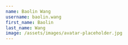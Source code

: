 ```yaml
---
name: Baolin Wang
username: baolin.wang
first_name: Baolin
last_name: Wang
image: /assets/images/avatar-placeholder.jpg
---
```

